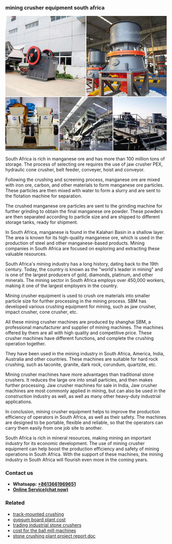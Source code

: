 <h3>mining crusher equipment south africa</h3><img src='1706766947.jpg' alt=''><p>South Africa is rich in manganese ore and has more than 100 million tons of storage. The process of selecting ore requires the use of jaw crusher PEX, hydraulic cone crusher, belt feeder, conveyer, hoist and conveyor.</p><p>Following the crushing and screening process, manganese ore are mixed with iron ore, carbon, and other materials to form manganese ore particles. These particles are then mixed with water to form a slurry and are sent to the flotation machine for separation.</p><p>The crushed manganese ore particles are sent to the grinding machine for further grinding to obtain the final manganese ore powder. These powders are then separated according to particle size and are shipped to different storage tanks, ready for shipment.</p><p>In South Africa, manganese is found in the Kalahari Basin in a shallow layer. The area is known for its high-quality manganese ore, which is used in the production of steel and other manganese-based products. Mining companies in South Africa are focused on exploring and extracting these valuable resources.</p><p>South Africa's mining industry has a long history, dating back to the 19th century. Today, the country is known as the "world's leader in mining" and is one of the largest producers of gold, diamonds, platinum, and other minerals. The mining sector in South Africa employs over 450,000 workers, making it one of the largest employers in the country.</p><p>Mining crusher equipment is used to crush ore materials into smaller particle size for further processing in the mining process. SBM has developed various crushing equipment for mining, such as jaw crusher, impact crusher, cone crusher, etc.</p><p>All these mining crusher machines are produced by shanghai SBM, a professional manufacturer and supplier of mining machines. The machines offered by them are all with high quality and competitive price. These crusher machines have different functions, and complete the crushing operation together.</p><p>They have been used in the mining industry in South Africa, America, India, Australia and other countries. These machines are suitable for hard rock crushing, such as taconite, granite, dark rock, corundum, quartzite, etc.</p><p>Mining crusher machines have more advantages than traditional stone crushers. It reduces the large ore into small particles, and then makes further processing. Jaw crusher machines for sale in India, Jaw crusher machines are most commonly applied in mining, but can also be used in the construction industry as well, as well as many other heavy-duty industrial applications.</p><p>In conclusion, mining crusher equipment helps to improve the production efficiency of operators in South Africa, as well as their safety. The machines are designed to be portable, flexible and reliable, so that the operators can carry them easily from one job site to another.</p><p>South Africa is rich in mineral resources, making mining an important industry for its economic development. The use of mining crusher equipment can help boost the production efficiency and safety of mining operations in South Africa. With the support of these machines, the mining industry in South Africa will flourish even more in the coming years.</p><h3>Contact us</h3><ul><li><strong>Whatsapp:&nbsp;<a href="https://wa.me/8613661969651">+8613661969651</a></strong></li><li><a href="https://swt.shibang-china.com/?git&amp;zhl&amp;mining crusher equipment south africa"><strong>Online Service(chat now)</strong></a></li></ul><h3>Related</h3><ul><li><a href='trackmounted crushing.md'>track-mounted crushing</a></li><li><a href='gypsum board plant cost.md'>gypsum board plant cost</a></li><li><a href='trading industrial stone crushers.md'>trading industrial stone crushers</a></li><li><a href='cost for the ball mill machines.md'>cost for the ball mill machines</a></li><li><a href='stone crushing plant project report doc.md'>stone crushing plant project report doc</a></li></ul>